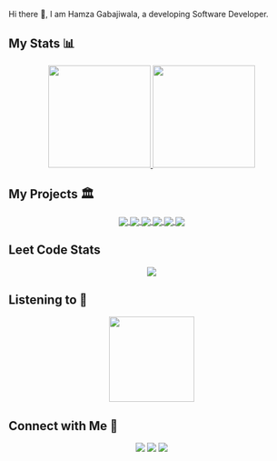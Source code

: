 Hi there 👋, I am Hamza Gabajiwala, a developing Software Developer. 

<!--
**hamzzgab/hamzzgab** is a ✨ _special_ ✨ repository because its `README.md` (this file) appears on your GitHub profile.

Here are some ideas to get you started:

- 🔭 I’m currently working on ...
- 🌱 I’m currently learning ...
- 👯 I’m looking to collaborate on ...
- 🤔 I’m looking for help with ...
- 💬 Ask me about ...
- 📫 How to reach me: ...
- 😄 Pronouns: ...
- ⚡ Fun fact: ...
-->
## My Stats 📊
<p align="center">
<a href="https://github.com/AVS1508">
  <img height="180em" src="https://github-readme-stats.vercel.app/api?username=hamzzgab&show_icons=true&theme=radical" />
  <img height="180em" src="https://github-readme-stats-eight-theta.vercel.app/api/top-langs/?username=hamzzgab&theme=radical&layout=compact" />
</a>
</p>
<!-- 
## I'm Currently Working on 📚
<p>
  Myself
</p> -->

## My Projects 🏛️
<p align="center">  
  <a href="https://github.com/hamzzgab/MenaceOfTheSeagull">
    <img align="center" src="https://github-readme-stats.vercel.app/api/pin/?username=hamzzgab&repo=MenaceOfTheSeagull&theme=dark&hide_border=true&no-bg=true&no-frame=true" />
  </a>

  <a href="https://github.com/hamzzgab/Real-Time-Rendering">
    <img align="center" src="https://github-readme-stats.vercel.app/api/pin/?username=hamzzgab&repo=Real-Time-Rendering&theme=dark&hide_border=true&no-bg=true&no-frame=true" />
  </a>

  <a href="https://github.com/hamzzgab/Real-Time-Animation">
    <img align="center" src="https://github-readme-stats.vercel.app/api/pin/?username=hamzzgab&repo=Real-Time-Animation&theme=dark&hide_border=true&no-bg=true&no-frame=true" />
  </a>

  <a href="https://github.com/hamzzgab/Airbnb-Rating-Prediction">
    <img align="center" src="https://github-readme-stats.vercel.app/api/pin/?username=hamzzgab&repo=Airbnb-Rating-Prediction&theme=dark&hide_border=true&no-bg=true&no-frame=true" />
  </a>

  <a href="https://github.com/hamzzgab/3DTicTacToe">
    <img align="center" src="https://github-readme-stats.vercel.app/api/pin/?username=hamzzgab&repo=3DTicTacToe&theme=dark&hide_border=true&no-bg=true&no-frame=true" />
  </a>

  <a href="https://github.com/siddhshenoy/Song-Recommendation-System">
    <img align="center" src="https://github-readme-stats.vercel.app/api/pin/?username=siddhshenoy&repo=Song-Recommendation-System&theme=dark&hide_border=true&no-bg=true&no-frame=true" />
  </a>
<p>

  
  
## Leet Code Stats
<p align="center">
  <img src="https://leetcard.jacoblin.cool/hamzajg16_?border=0&radius=20&ext=heatmap"/>
 </p>

## Listening to 🎵
<p align="center">
<img height="150em" src="https://spotify-github-profile.vercel.app/api/view?uid=31yzqermbzndvgoxuhxjtb22lypy&cover_image=true&theme=novatorem&show_offline=false&background_color=121212&interchange=false&bar_color=53b14f&bar_color_cover=false" />
</p>

## Connect with Me 🤝
<p align="center">
  <a href="https://twitter.com/flying_tatta"><img src="https://img.shields.io/badge/-flying_tatta-198cd8?style=flat-square&logo=Twitter&logoColor=white"/></a>
  <a href="https://www.linkedin.com/in/hamza-gabajiwala"><img src="https://img.shields.io/badge/-Hamza%20Gabajiwala-0077B5?style=flat-square&logo=Linkedin&logoColor=white"/></a>
  <a href="mailto:hamzajg16@gmail.com"><img src="https://img.shields.io/badge/-hamzajg16@gmail.com-D14836?style=flat-square&logo=Gmail&logoColor=white"/></a>
</p>

